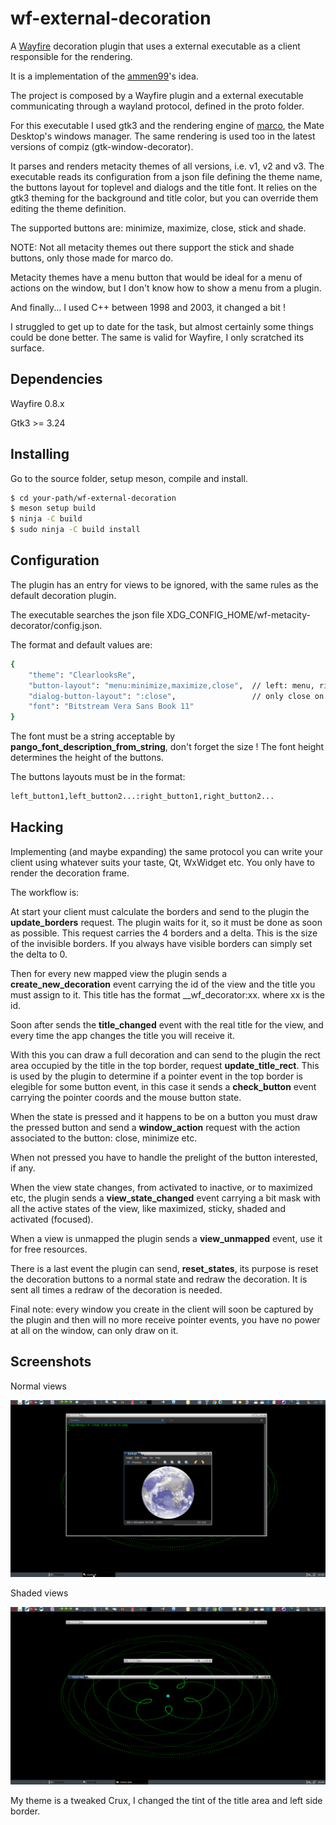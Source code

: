 # wf-external-decoration
[Wayfire]: https://wayfire.org
[ammen99]: https://github.com/ammen99/wf-basic-deco/tree/master
[marco]: https://wiki.mate-desktop.org/mate-desktop/components/marco/

A [Wayfire] decoration plugin that uses a external executable as a client responsible for the rendering.

It is a implementation of the [ammen99]'s idea.

The project is composed by a Wayfire plugin and a external executable communicating through a wayland
protocol, defined in the proto folder.

For this executable I used gtk3 and the rendering engine of [marco], the Mate Desktop's windows manager.
The same rendering is used too in the latest versions of compiz (gtk-window-decorator).

It parses and renders metacity themes of all versions, i.e. v1, v2 and v3. 
The executable reads its configuration from a json file defining the theme name, the buttons layout
for toplevel and dialogs and the title font. It relies on the gtk3 theming for the background and title
color, but you can override them editing the theme definition.

The supported buttons are: minimize, maximize, close, stick and shade.

NOTE: Not all metacity themes out there support the stick and shade buttons, only those made for marco do.

Metacity themes have a menu button that would be ideal for a menu of actions on the window, but I don't know how to show a menu from a plugin.

And finally... I used C++ between 1998 and 2003, it changed a bit ! 

I struggled to get up to date for the task, but almost certainly some things could be done better. 
The same is valid for Wayfire, I only scratched its surface.

## Dependencies

Wayfire 0.8.x

Gtk3 >= 3.24

## Installing

Go to the source folder, setup meson, compile and install.

```sh
$ cd your-path/wf-external-decoration
$ meson setup build
$ ninja -C build
$ sudo ninja -C build install
```
## Configuration

The plugin has an entry for views to be ignored, with the same rules as the default decoration plugin.

The executable searches the json file XDG_CONFIG_HOME/wf-metacity-decorator/config.json.

The format and default values are:

``` sh
{
    "theme": "ClearlooksRe",                          
    "button-layout": "menu:minimize,maximize,close",  // left: menu, right: minimize,maximize,close
    "dialog-button-layout": ":close",                 // only close on the right
    "font": "Bitstream Vera Sans Book 11"
}
```

The font must be a string acceptable by **pango_font_description_from_string**, don't forget the size !
The font height determines the height of the buttons.
 
The buttons layouts must be in the format: 

``` sh
left_button1,left_button2...:right_button1,right_button2...
```

## Hacking

Implementing (and maybe expanding) the same protocol you can write your client using whatever suits your taste, Qt, WxWidget etc. You only have to render the decoration frame.

The workflow is:

At start your client must calculate the borders and send to the plugin the **update_borders** request.
The plugin waits for it, so it must be done as soon as possible.
This request carries the 4 borders and a delta. This is the size of the invisible borders. If you always have visible borders can simply set the delta to 0.

Then for every new mapped view the plugin sends a **create_new_decoration** event carrying the id of the view and the title you must assign to it. This title has the format __wf_decorator:xx. where xx is the id.

Soon after sends the **title_changed** event with the real title for the view, and every time the app changes the title you will receive it.

With this you can draw a full decoration and can send to the plugin the rect area occupied by the title in the top border, request **update_title_rect**.
This is used by the plugin to determine if a pointer event in the top border is elegible for some button event, in this case it sends a **check_button** event carrying the pointer coords and the mouse button state.

When the state is pressed and it happens to be on a button you must draw the pressed button and send a **window_action** request with the action associated to the button: close, minimize etc.

When not pressed you have to handle the prelight of the button interested, if any.

When the view state changes, from activated to inactive, or to maximized etc, the plugin sends a **view_state_changed** event carrying a bit mask with all the active states of the view, like maximized, sticky, shaded and activated (focused).

When a view is unmapped the plugin sends a **view_unmapped** event, use it for free resources.

There is a last event the plugin can send, **reset_states**, its purpose is reset the decoration buttons to a normal state and redraw the decoration. It is sent all times a redraw of the decoration is needed.

Final note: every window you create in the client will soon be captured by the plugin and then will no more receive pointer events, you have no power at all on the window, can only draw on it.

## Screenshots

Normal views

![Screenshot1](assets/sc.png)

Shaded views

![Screenshot2](assets/sc1.png)

My theme is a tweaked Crux, I changed the tint of the title area and left side border.  



